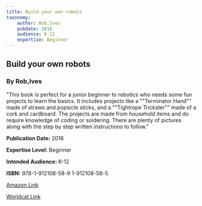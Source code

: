 ```yaml
---
title: Build your own robots
taxonomy:
	author: Rob,Ives
	pubdate: 2018
	audience: K-12
	expertise: Beginner
---
```

## Build your own robots
### By Rob,Ives
"This book is perfect for a junior beginner to robotics who needs some fun projects to learn the basics.  It includes projects like a ""Terminator Hand"" made of straws and popsicle sticks, and  a ""Tightrope Trickster"" made of a cork and cardboard. The projects are made from household items and do require knowledge of coding or soldering.  There are plenty of pictures along with the step by step written instructions to follow."

**Publication Date:** 2018

**Expertise Level:** Beginner

**Intended Audience:** K-12

**ISBN:** 978-1-912108-58-9 1-912108-58-5

[Amazon Link](https://www.amazon.com/Build-Your-Robots-Makerspace-Models-ebook/dp/B076DSW1P9/ref=sr_1_1?keywords=Build+your+own+robots+Ives&qid=1573770087&s=books&sr=1-1)

[Worldcat Link](https://www.worldcat.org/title/build-your-own-robots/oclc/1063611454&referer=brief_results)
